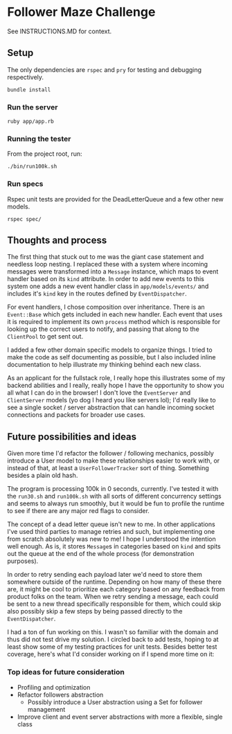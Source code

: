 # Follower Maze Challenge

See INSTRUCTIONS.MD for context.

## Setup

The only dependencies are `rspec` and `pry` for testing and debugging respectively.

```
bundle install
```

### Run the server

```
ruby app/app.rb
```

### Running the tester

From the project root, run:

`./bin/run100k.sh`


### Run specs

Rspec unit tests are provided for the DeadLetterQueue and a few other new models.

```
rspec spec/
```

## Thoughts and process

The first thing that stuck out to me was the giant case statement and needless loop nesting. I replaced these with a system where incoming messages were transformed into a `Message` instance, which maps to event handler based on its `kind` attribute. In order to add new events to this system one adds a new event handler class in `app/models/events/` and includes it's `kind` key in the routes defined by `EventDispatcher`.

For event handlers, I chose composition over inheritance. There is an `Event::Base` which gets included in each new handler. Each event that uses it is required to implement its own `process` method which is responsible for looking up the correct users to notify, and passing that along to the `ClientPool` to get sent out.

I added a few other domain specific models to organize things. I tried to make the code as self documenting as possible, but I also included inline documentation to help illustrate my thinking behind each new class.

As an applicant for the fullstack role, I really hope this illustrates some of my backend abilities and I really, really hope I have the opportunity to show you all what I can do in the browser! I don't love the `EventServer` and `ClientServer` models (yo dog I heard you like servers lol); I'd really like to see a single socket / server abstraction that can handle incoming socket connections and packets for broader use cases.

## Future possibilities and ideas

Given more time I'd refactor the follower / following mechanics, possibly introduce a User model to
make these relationships easier to work with, or instead of that, at least a `UserFollowerTracker` sort of thing. Something besides a plain old hash.

The program is processing 100k in 0 seconds, currently. I've tested it with the `run30.sh` and `run100k.sh` with all sorts of different concurrency settings and seems to always run smoothly, but it would be fun to profile the runtime to see if there are any major red flags to consider.

The concept of a dead letter queue isn't new to me. In other applications I've used third parties to manage retries and such, but implementing one from scratch absolutely was new to me! I hope I understood the intention well enough. As is, it stores `Message`s in categories based on `kind` and spits out the queue at the end of the whole process (for demonstration purposes).

In order to retry sending each payload later we'd need to store them somewhere outside of the runtime. Depending on how many of these there are, it might be cool to prioritize each category based on any feedback from product folks on the team. When we retry sending a message, each could be sent to a new thread specifically responsible for them, which could skip also possibly skip a few steps by being  passed directly to the `EventDispatcher`.

I had a ton of fun working on this. I wasn't so familiar with the domain and thus did not test drive my solution. I circled back to add tests, hoping to at least show some of my testing practices for unit tests. Besides better test coverage, here's what I'd consider working on if I spend more time on it:

### Top ideas for future consideration
* Profiling and optimization
* Refactor followers abstraction
  - Possibly introduce a User abstraction using a Set for follower management
* Improve client and event server abstractions with more a flexible, single class
